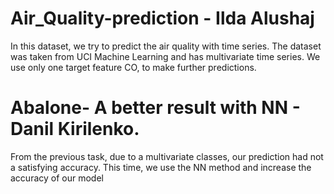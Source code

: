 # Air_Quality-prediction -  Ilda Alushaj
In this dataset, we try to predict the air quality with time series. The dataset was taken from UCI Machine Learning and has multivariate time series. We use only one target feature CO, to make further predictions.

# Abalone- A better result with NN  -  Danil Kirilenko.
From the previous task, due to a multivariate classes, our prediction had not a satisfying accuracy. This time, we use the NN method  and increase the accuracy of our model
